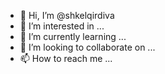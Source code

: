 - 👋 Hi, I’m @shkelqirdiva
- 👀 I’m interested in ...
- 🌱 I’m currently learning ...
- 💞️ I’m looking to collaborate on ...
- 📫 How to reach me ...

<!---
shkelqirdiva/shkelqirdiva is a ✨ special ✨ repository because its `README.md` (this file) appears on your GitHub profile.
You can click the Preview link to take a look at your changes.
--->

